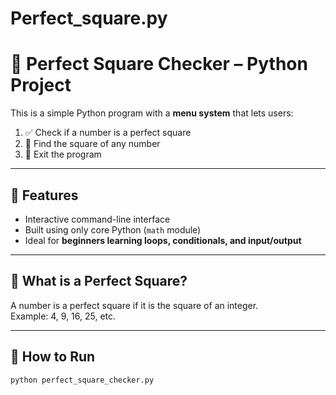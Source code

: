 # Perfect_square.py
# 🔢 Perfect Square Checker – Python Project

This is a simple Python program with a **menu system** that lets users:

1. ✅ Check if a number is a perfect square  
2. 🔁 Find the square of any number  
3. 🚪 Exit the program

---

## 📌 Features
- Interactive command-line interface
- Built using only core Python (`math` module)
- Ideal for **beginners learning loops, conditionals, and input/output**

---

## 🧠 What is a Perfect Square?
A number is a perfect square if it is the square of an integer.  
Example: 4, 9, 16, 25, etc.

---

## 🚀 How to Run

```bash
python perfect_square_checker.py